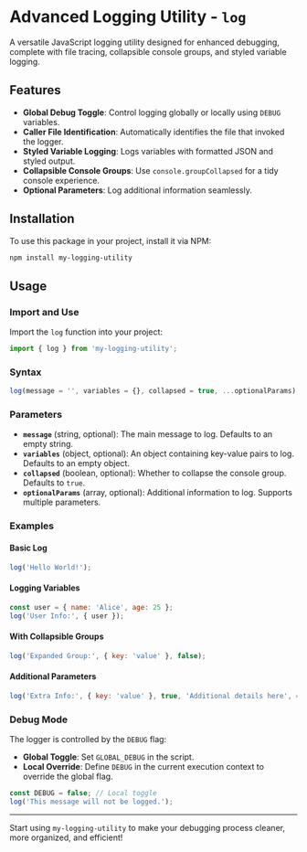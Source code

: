 
# Advanced Logging Utility - `log`

A versatile JavaScript logging utility designed for enhanced debugging, complete with file tracing, collapsible console groups, and styled variable logging.

## Features

- **Global Debug Toggle**: Control logging globally or locally using `DEBUG` variables.
- **Caller File Identification**: Automatically identifies the file that invoked the logger.
- **Styled Variable Logging**: Logs variables with formatted JSON and styled output.
- **Collapsible Console Groups**: Use `console.groupCollapsed` for a tidy console experience.
- **Optional Parameters**: Log additional information seamlessly.

## Installation

To use this package in your project, install it via NPM:

```bash
npm install my-logging-utility
```

## Usage

### Import and Use

Import the `log` function into your project:

```javascript
import { log } from 'my-logging-utility';
```

### Syntax

```javascript
log(message = '', variables = {}, collapsed = true, ...optionalParams);
```

### Parameters

- **`message`** (string, optional): The main message to log. Defaults to an empty string.
- **`variables`** (object, optional): An object containing key-value pairs to log. Defaults to an empty object.
- **`collapsed`** (boolean, optional): Whether to collapse the console group. Defaults to `true`.
- **`optionalParams`** (array, optional): Additional information to log. Supports multiple parameters.

### Examples

#### Basic Log

```javascript
log('Hello World!');
```

#### Logging Variables

```javascript
const user = { name: 'Alice', age: 25 };
log('User Info:', { user });
```

#### With Collapsible Groups

```javascript
log('Expanded Group:', { key: 'value' }, false);
```

#### Additional Parameters

```javascript
log('Extra Info:', { key: 'value' }, true, 'Additional details here', 42);
```

### Debug Mode

The logger is controlled by the `DEBUG` flag:
- **Global Toggle**: Set `GLOBAL_DEBUG` in the script.
- **Local Override**: Define `DEBUG` in the current execution context to override the global flag.

```javascript
const DEBUG = false; // Local toggle
log('This message will not be logged.');
```

---

Start using `my-logging-utility` to make your debugging process cleaner, more organized, and efficient!
